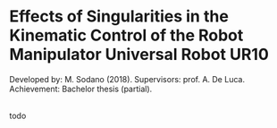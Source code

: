 # Effects of Singularities in the Kinematic Control of the Robot Manipulator Universal Robot UR10
Developed by: M. Sodano (2018).
Supervisors: prof. A. De Luca.
Achievement: Bachelor thesis (partial). \
<br>

todo

